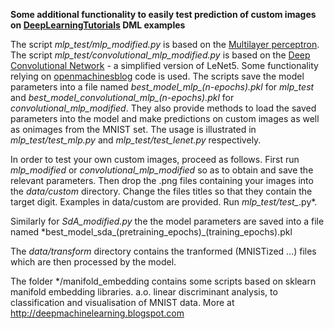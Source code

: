**Some additional functionality to easily test prediction of custom images on [DeepLearningTutorials](http://deeplearning.net/tutorial/) DML examples**

The script *mlp_test/mlp_modified.py* is based on the [Multilayer perceptron](https://github.com/lisa-lab/DeepLearningTutorials/blob/master/code/mlp.py).
The script *mlp_test/convolutional_mlp_modified.py* is based on the [Deep Convolutional Network](https://github.com/lisa-lab/DeepLearningTutorials/blob/master/code/convolutional_mlp.py) - a simplified version of LeNet5.
Some functionality relying on [openmachinesblog](https://github.com/openmachinesblog/tensorflow-mnist/blob/master/mnist.py) code is used.
The scripts save the model parameters into a file named *best_model_mlp_(n-epochs).pkl* for *mlp_test* and *best_model_convolutional_mlp_(n-epochs).pkl* for *convolutional_mlp_modified*.
They also provide methods to load the saved parameters into the model and make predictions on custom images as well as onimages from the MNIST set.
The usage is illustrated in *mlp_test/test_mlp.py* and *mlp_test/test_lenet.py* respectively.

In order to test your own custom images, proceed as follows.
First run *mlp_modified* or *convolutional_mlp_modified* so as to obtain and save the relevant parameters.
Then drop the .png files containing your images into the *data/custom* directory.
Change the files titles so that they contain the target digit. Examples in data/custom are provided.
Run *mlp_test/test_*.py*.

Similarly for *SdA_modified.py* the the model parameters are saved into a file named *best_model_sda_(pretraining_epochs)_(training_epochs).pkl

The *data/transform* directory contains the tranformed (MNISTized ...) files which are then processed by the model.

The folder */manifold_embedding contains some scripts based on sklearn manifold embedding libraries. a.o. linear discriminant analysis, to classification and visualisation of MNIST data.
More at http://deepmachinelearning.blogspot.com